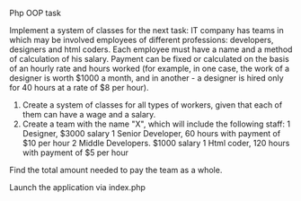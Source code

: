 Php OOP task

Implement a system of classes for the next task: IT company has teams in which may be involved employees of different professions: developers, designers and html coders. Each employee must have a name and a method of calculation of his salary. Payment can be fixed or calculated on the basis of an hourly rate and hours worked (for example, in one case, the work of a designer is worth $1000 a month, and in another - a designer is hired only for 40 hours at a rate of $8 per hour).

1. Create a system of classes for all types of workers, given that each of them can have a wage and a salary.
2. Create a team with the name "X", which will include the following staff:
    1 Designer, $3000 salary
    1 Senior Developer, 60 hours with payment of $10 per hour
    2 Middle Developers. $1000 salary
    1 Html coder, 120 hours with payment of $5 per hour

Find the total amount needed to pay the team as a whole.

Launch the application via index.php
